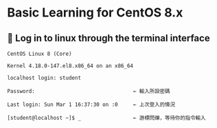# Basic Learning for CentOS 8.x

## 📣 Log in to linux through the terminal interface

```
CentOS Linux 8 (Core)

Kernel 4.18.0-147.el8.x86_64 on an x86_64

localhost login: student

Password:                                ← 輸入所設密碼

Last login: Sun Mar 1 16:37:30 on :0     ← 上次登入的情況

[student@localhost ~]$ _                 ← 游標閃爍，等待你的指令輸入
```

